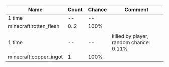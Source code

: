 | Name                   | Count | Chance | Comment                                |
| ---------------------- | ----- | ------ | -------------------------------------- |
| 1 time                 |    -- |     -- |                                        |
| minecraft:rotten_flesh |  0..2 |   100% |                                        |
|                        |       |        |                                        |
| 1 time                 |    -- |     -- | killed by player, random chance: 0.11% |
| minecraft:copper_ingot |     1 |   100% |                                        |